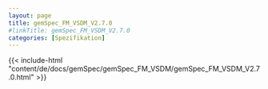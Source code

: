 ```yaml
---
layout: page
title: gemSpec_FM_VSDM_V2.7.0
#linkTitle: gemSpec_FM_VSDM_V2.7.0
categories: [Spezifikation]
---
```

{{< include-html "content/de/docs/gemSpec/gemSpec_FM_VSDM/gemSpec_FM_VSDM_V2.7.0.html" >}}